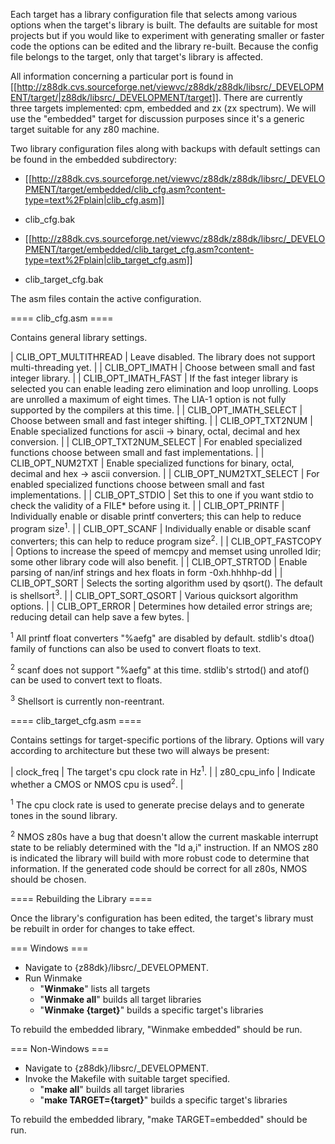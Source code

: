 Each target has a library configuration file that selects among various options when the target's library is built.  The defaults are suitable for most projects but if you would like to experiment with generating smaller or faster code the options can be edited and the library re-built.  Because the config file belongs to the target, only that target's library is affected.

All information concerning a particular port is found in [[http://z88dk.cvs.sourceforge.net/viewvc/z88dk/z88dk/libsrc/_DEVELOPMENT/target/|z88dk/libsrc/_DEVELOPMENT/target]].  There are currently three targets implemented:  cpm, embedded and zx (zx spectrum).  We will use the "embedded" target for discussion purposes since it's a generic target suitable for any z80 machine.

Two library configuration files along with backups with default settings can be found in the embedded subdirectory:

  * [[http://z88dk.cvs.sourceforge.net/viewvc/z88dk/z88dk/libsrc/_DEVELOPMENT/target/embedded/clib_cfg.asm?content-type=text%2Fplain|clib_cfg.asm]]
  * clib_cfg.bak

  * [[http://z88dk.cvs.sourceforge.net/viewvc/z88dk/z88dk/libsrc/_DEVELOPMENT/target/embedded/clib_target_cfg.asm?content-type=text%2Fplain|clib_target_cfg.asm]]
  * clib_target_cfg.bak

The asm files contain the active configuration.

==== clib_cfg.asm ====

Contains general library settings.

| CLIB_OPT_MULTITHREAD    | Leave disabled.  The library does not support multi-threading yet. |
| CLIB_OPT_IMATH          | Choose between small and fast integer library. |
| CLIB_OPT_IMATH_FAST     | If the fast integer library is selected you can enable leading zero elimination and loop unrolling.  Loops are unrolled a maximum of eight times.  The LIA-1 option is not fully supported by the compilers at this time. |
| CLIB_OPT_IMATH_SELECT   | Choose between small and fast integer shifting. |
| CLIB_OPT_TXT2NUM        | Enable specialized functions for ascii -> binary, octal, decimal and hex conversion. |
| CLIB_OPT_TXT2NUM_SELECT | For enabled specialized functions choose between small and fast implementations. |
| CLIB_OPT_NUM2TXT        | Enable specialized functions for binary, octal, decimal and hex -> ascii conversion. |
| CLIB_OPT_NUM2TXT_SELECT | For enabled specialized functions choose between small and fast implementations. |
| CLIB_OPT_STDIO          | Set this to one if you want stdio to check the validity of a FILE* before using it. |
| CLIB_OPT_PRINTF         | Individually enable or disable printf converters; this can help to reduce program size<sup>1</sup>. |
| CLIB_OPT_SCANF          | Individually enable or disable scanf converters; this can help to reduce program size<sup>2</sup>. |
| CLIB_OPT_FASTCOPY       | Options to increase the speed of memcpy and memset using unrolled ldir; some other library code will also benefit. |
| CLIB_OPT_STRTOD         | Enable parsing of nan/inf strings and hex floats in form -0xh.hhhhp-dd |
| CLIB_OPT_SORT           | Selects the sorting algorithm used by qsort(). The default is shellsort<sup>3</sup>. |
| CLIB_OPT_SORT_QSORT     | Various quicksort algorithm options. |
| CLIB_OPT_ERROR          | Determines how detailed error strings are; reducing detail can help save a few bytes. |

<sup>1</sup> All printf float converters "%aefg" are disabled by default.  stdlib's dtoa() family of functions can also be used to convert floats to text.

<sup>2</sup> scanf does not support "%aefg" at this time.  stdlib's strtod() and atof() can be used to convert text to floats.

<sup>3</sup> Shellsort is currently non-reentrant.

==== clib_target_cfg.asm ====

Contains settings for target-specific portions of the library.  Options will vary according to architecture but these two will always be present:

| clock_freq   | The target's cpu clock rate in Hz<sup>1</sup>. |
| z80_cpu_info | Indicate whether a CMOS or NMOS cpu is used<sup>2</sup>. |

<sup>1</sup> The cpu clock rate is used to generate precise delays and to generate tones in the sound library.

<sup>2</sup> NMOS z80s have a bug that doesn't allow the current maskable interrupt state to be reliably determined with the "ld a,i" instruction.  If an NMOS z80 is indicated the library will build with more robust code to determine that information.  If the generated code should be correct for all z80s, NMOS should be chosen.

==== Rebuilding the Library ====

Once the library's configuration has been edited, the target's library must be rebuilt in order for changes to take effect.

=== Windows ===

  * Navigate to {z88dk}/libsrc/_DEVELOPMENT.
  * Run Winmake
    * "**Winmake**" lists all targets
    * "**Winmake all**" builds all target libraries
    * "**Winmake {target}**" builds a specific target's libraries

To rebuild the embedded library, "Winmake embedded" should be run.

=== Non-Windows ===

  * Navigate to {z88dk}/libsrc/_DEVELOPMENT.
  * Invoke the Makefile with suitable target specified.
    * "**make all**" builds all target libraries
    * "**make TARGET={target}**" builds a specific target's libraries

To rebuild the embedded library, "make TARGET=embedded" should be run.